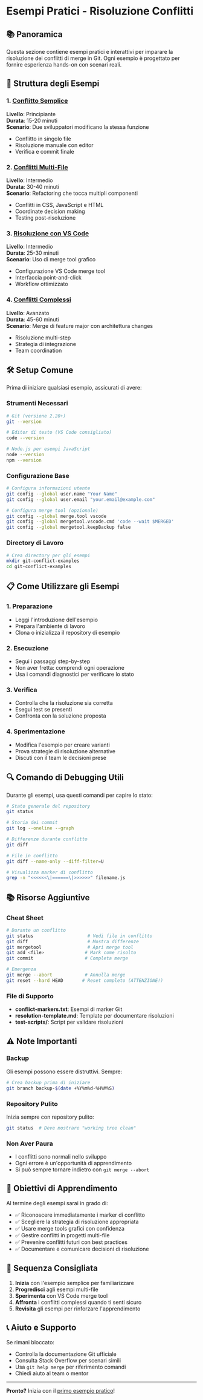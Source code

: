 # Esempi Pratici - Risoluzione Conflitti

## 📚 Panoramica

Questa sezione contiene esempi pratici e interattivi per imparare la risoluzione dei conflitti di merge in Git. Ogni esempio è progettato per fornire esperienza hands-on con scenari reali.

## 🎯 Struttura degli Esempi

### 1. [Conflitto Semplice](./01-conflitto-semplice.md)
**Livello**: Principiante  
**Durata**: 15-20 minuti  
**Scenario**: Due sviluppatori modificano la stessa funzione
- Conflitto in singolo file
- Risoluzione manuale con editor
- Verifica e commit finale

### 2. [Conflitti Multi-File](./02-conflitti-multi-file.md)
**Livello**: Intermedio  
**Durata**: 30-40 minuti  
**Scenario**: Refactoring che tocca multipli componenti
- Conflitti in CSS, JavaScript e HTML
- Coordinate decision making
- Testing post-risoluzione

### 3. [Risoluzione con VS Code](./03-risoluzione-vscode.md)
**Livello**: Intermedio  
**Durata**: 25-30 minuti  
**Scenario**: Uso di merge tool grafico
- Configurazione VS Code merge tool
- Interfaccia point-and-click
- Workflow ottimizzato

### 4. [Conflitti Complessi](./04-conflitti-complessi.md)
**Livello**: Avanzato  
**Durata**: 45-60 minuti  
**Scenario**: Merge di feature major con architettura changes
- Risoluzione multi-step
- Strategia di integrazione
- Team coordination

## 🛠️ Setup Comune

Prima di iniziare qualsiasi esempio, assicurati di avere:

### Strumenti Necessari
```bash
# Git (versione 2.20+)
git --version

# Editor di testo (VS Code consigliato)
code --version

# Node.js per esempi JavaScript
node --version
npm --version
```

### Configurazione Base
```bash
# Configura informazioni utente
git config --global user.name "Your Name"
git config --global user.email "your.email@example.com"

# Configura merge tool (opzionale)
git config --global merge.tool vscode
git config --global mergetool.vscode.cmd 'code --wait $MERGED'
git config --global mergetool.keepBackup false
```

### Directory di Lavoro
```bash
# Crea directory per gli esempi
mkdir git-conflict-examples
cd git-conflict-examples
```

## 📋 Come Utilizzare gli Esempi

### 1. Preparazione
- Leggi l'introduzione dell'esempio
- Prepara l'ambiente di lavoro
- Clona o inizializza il repository di esempio

### 2. Esecuzione
- Segui i passaggi step-by-step
- Non aver fretta: comprendi ogni operazione
- Usa i comandi diagnostici per verificare lo stato

### 3. Verifica
- Controlla che la risoluzione sia corretta
- Esegui test se presenti
- Confronta con la soluzione proposta

### 4. Sperimentazione
- Modifica l'esempio per creare varianti
- Prova strategie di risoluzione alternative
- Discuti con il team le decisioni prese

## 🔍 Comando di Debugging Utili

Durante gli esempi, usa questi comandi per capire lo stato:

```bash
# Stato generale del repository
git status

# Storia dei commit  
git log --oneline --graph

# Differenze durante conflitto
git diff

# File in conflitto
git diff --name-only --diff-filter=U

# Visualizza marker di conflitto
grep -n "<<<<<<\|======\|>>>>>>" filename.js
```

## 📚 Risorse Aggiuntive

### Cheat Sheet
```bash
# Durante un conflitto
git status                    # Vedi file in conflitto
git diff                      # Mostra differenze
git mergetool                 # Apri merge tool
git add <file>               # Mark come risolto
git commit                   # Completa merge

# Emergenza
git merge --abort            # Annulla merge
git reset --hard HEAD       # Reset completo (ATTENZIONE!)
```

### File di Supporto
- **conflict-markers.txt**: Esempi di marker Git
- **resolution-template.md**: Template per documentare risoluzioni
- **test-scripts/**: Script per validare risoluzioni

## ⚠️ Note Importanti

### Backup
Gli esempi possono essere distruttivi. Sempre:
```bash
# Crea backup prima di iniziare
git branch backup-$(date +%Y%m%d-%H%M%S)
```

### Repository Pulito
Inizia sempre con repository pulito:
```bash
git status  # Deve mostrare "working tree clean"
```

### Non Aver Paura
- I conflitti sono normali nello sviluppo
- Ogni errore è un'opportunità di apprendimento
- Si può sempre tornare indietro con `git merge --abort`

## 🎯 Obiettivi di Apprendimento

Al termine degli esempi sarai in grado di:

- ✅ Riconoscere immediatamente i marker di conflitto
- ✅ Scegliere la strategia di risoluzione appropriata
- ✅ Usare merge tools grafici con confidenza
- ✅ Gestire conflitti in progetti multi-file
- ✅ Prevenire conflitti futuri con best practices
- ✅ Documentare e comunicare decisioni di risoluzione

## 🔄 Sequenza Consigliata

1. **Inizia** con l'esempio semplice per familiarizzare
2. **Progredisci** agli esempi multi-file
3. **Sperimenta** con VS Code merge tool
4. **Affronta** i conflitti complessi quando ti senti sicuro
5. **Revisita** gli esempi per rinforzare l'apprendimento

## 📞 Aiuto e Supporto

Se rimani bloccato:
- Controlla la documentazione Git ufficiale
- Consulta Stack Overflow per scenari simili
- Usa `git help merge` per riferimento comandi
- Chiedi aiuto al team o mentor

---

**Pronto?** Inizia con il [primo esempio pratico](./01-conflitto-semplice.md)!
